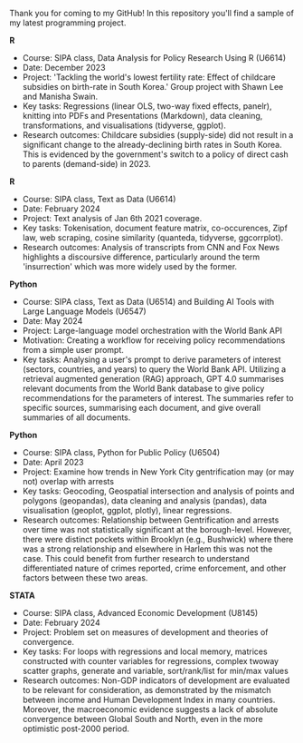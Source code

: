 Thank you for coming to my GitHub! In this repository you'll find a sample of my latest programming project. 

**R**
- Course: SIPA class, Data Analysis for Policy Research Using R (U6614)
- Date: December 2023
- Project: 'Tackling the world's lowest fertility rate: Effect of childcare subsidies on birth-rate in South Korea.' Group project with Shawn Lee and Manisha Swain. 
- Key tasks: Regressions (linear OLS, two-way fixed effects, panelr), knitting into PDFs and Presentations (Markdown), data cleaning, transformations, and visualisations (tidyverse, ggplot). 
- Research outcomes: Childcare subsidies (supply-side) did not result in a significant change to the already-declining birth rates in South Korea. This is evidenced by the government's switch to a policy of direct cash to parents (demand-side) in 2023. 

**R**
- Course: SIPA class, Text as Data (U6614)
- Date: February 2024
- Project: Text analysis of Jan 6th 2021 coverage.
- Key tasks: Tokenisation, document feature matrix, co-occurences, Zipf law, web scraping, cosine similarity (quanteda, tidyverse, ggcorrplot). 
- Research outcomes: Analysis of transcripts from CNN and Fox News highlights a discoursive difference, particularly around the term 'insurrection' which was more widely used by the former. 

**Python**
- Course: SIPA class, Text as Data (U6514) and Building AI Tools with Large Language Models (U6547)
- Date: May 2024
- Project: Large-language model orchestration with the World Bank API
- Motivation: Creating a workflow for receiving policy recommendations from a simple user prompt. 
- Key tasks: Analysing a user's prompt to derive parameters of interest (sectors, countries, and years) to query the World Bank API. Utilizing a retrieval augmented generation (RAG) approach, GPT 4.0 summarises relevant documents from the World Bank database to give policy recommendations for the parameters of interest. The summaries refer to specific sources, summarising each document, and give overall summaries of all documents. 

**Python**
- Course: SIPA class, Python for Public Policy (U6504)
- Date: April 2023
- Project: Examine how trends in New York City gentrification may (or may not) overlap with arrests
- Key tasks: Geocoding, Geospatial intersection and analysis of points and polygons (geopandas), data cleaning and analysis (pandas), data visualisation (geoplot, ggplot, plotly), linear regressions. 
- Research outcomes: Relationship between Gentrification and arrests over time was not statistically significant at the borough-level. However, there were distinct pockets within Brooklyn (e.g., Bushwick) where there was a strong relationship and elsewhere in Harlem this was not the case. This could benefit from further research to understand differentiated nature of crimes reported, crime enforcement, and other factors between these two areas.

**STATA**
- Course: SIPA class, Advanced Economic Development (U8145)
- Date: February 2024
- Project: Problem set on measures of development and theories of convergence. 
- Key tasks: For loops with regressions and local memory, matrices constructed with counter variables for regressions, complex twoway scatter graphs, generate and variable, sort/rank/list for min/max values
- Research outcomes: Non-GDP indicators of development are evaluated to be relevant for consideration, as demonstrated by the mismatch between income and Human Development Index in many countries. Moreover, the macroeconomic evidence suggests a lack of absolute convergence between Global South and North, even in the more optimistic post-2000 period. 
